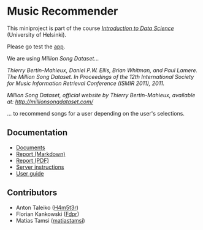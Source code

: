 # Music Recommender

This miniproject is part of the course [<em>Introduction to Data Science</em>](https://studies.helsinki.fi/kurssit/toteutus/hy-opt-cur-2324-b449b3af-1ec9-4a04-8a4c-20461c02dbc4) (University of Helsinki).

Please go test the [app](https://music-recommender.github.io/music-recommender/app/app.html).

We are using <em>Million Song Dataset</em>...

<em>Thierry Bertin-Mahieux, Daniel P.W. Ellis, Brian Whitman, and Paul Lamere. 
The Million Song Dataset. In Proceedings of the 12th International Society
for Music Information Retrieval Conference (ISMIR 2011), 2011.

Million Song Dataset, official website by Thierry Bertin-Mahieux,
available at: http://millionsongdataset.com/</em>

... to recommend songs for a user depending on the user's selections.

## Documentation

- [Documents](https://github.com/music-recommender/music-recommender/tree/main/documents)
- [Report (Markdown)](https://github.com/music-recommender/music-recommender/blob/main/documents/Report.md)
- [Report (PDF)](https://github.com/music-recommender/music-recommender/blob/main/documents/Report.pdf)
- [Server instructions](https://github.com/music-recommender/music-recommender/blob/main/documents/server_instructions.md)
- [User guide](https://github.com/music-recommender/music-recommender/blob/main/documents/user_guide.md)

## Contributors

- Anton Taleiko ([H4m5t3r](https://github.com/H4m5t3r))
- Florian Kankowski ([Fdpr](https://github.com/Fdpr))
- Matias Tamsi ([matiastamsi](https://github.com/matiastamsi))

